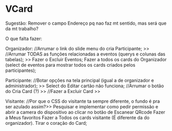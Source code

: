 # VCard

Sugestão: Remover o campo Endereço pq nao faz mt sentido, mas será que da mt trabalho? 

O que falta fazer:

Organizador:
//Arrumar o link do slide menu do cria Participante; >>
//Arrumar TODAS as funções relacionadas a eventos (querys e colunas das tabelas); >>
Fazer o Excluir Eventos;
Fazer a todos os cards do Organizador (select de eventos para mostrar todos os cards criados pelos participantes);

Participante:
//Botar opções na tela principal (igual a de organizador e administrador); >>
Select do Editar cartão não funciona;
//Arrumar o botão do Cria Card (?) >>
//Fazer a Excluir Card >>

Visitante:
//Por que o CSS do visitante ta sempre diferente, o fundo é pra ser azulado assim?>>
Pesquisar e implementar como pedir permissão e abrir a camera do dispositivo ao clicar no botão de Escanear QRcode
Fazer a Meus favoritos
Fazer a Todos os cards visitante (É diferente da do organizador).
Tirar o coração do Card;


